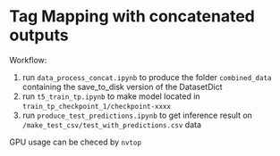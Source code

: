# Tag Mapping with concatenated outputs

Workflow:

1. run `data_process_concat.ipynb` to produce the folder `combined_data` containing the save_to_disk version of the DatasetDict
2. run `t5_train_tp.ipynb` to make model located in `train_tp_checkpoint_1/checkpoint-xxxx`
3. run `produce_test_predictions.ipynb` to get inference result on `/make_test_csv/test_with_predictions.csv` data

GPU usage can be checed by `nvtop`